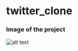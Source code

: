 # twitter_clone

### Image of the project

![alt text](https://img.freepik.com/fotos-gratis/gotas-de-oleo-na-imagem-abstrata-padrao-psicodelico-de-agua_23-2148290141.jpg?size=626&ext=jpg)
